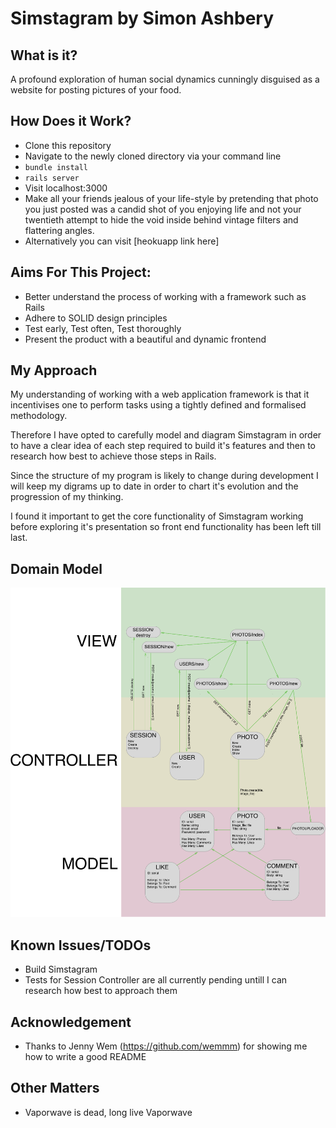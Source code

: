 # Simstagram by Simon Ashbery
## What is it?

A profound exploration of human social dynamics cunningly disguised as a website for posting pictures of your food.

## How Does it Work?

- Clone this repository
- Navigate to the newly cloned directory via your command line
- ```bundle install```
- ```rails server```
- Visit localhost:3000
- Make all your friends jealous of your life-style by pretending that photo you just posted was a candid shot of you enjoying life and not your twentieth attempt to hide the void inside behind vintage filters and flattering angles.
- Alternatively you can visit [heokuapp link here]


## Aims For This Project:

- Better understand the process of working with a framework such as Rails
- Adhere to SOLID design principles
- Test early, Test often, Test thoroughly
- Present the product with a beautiful and dynamic frontend


## My Approach

My understanding of working with a web application framework is that it incentivises one to perform tasks using a tightly defined and formalised methodology.

Therefore I have opted to carefully model and diagram Simstagram in order to have a clear idea of each step required to build it's features and then to research how best to achieve those steps in Rails.

Since the structure of my program is likely to change during development I will keep my digrams up to date in order to chart it's evolution and the progression of my thinking.

I found it important to get the core functionality of Simstagram working before exploring it's presentation so front end functionality has been left till last. 

## Domain Model

![Domain Model](https://github.com/SiAshbery/simstagram/blob/master/Images/Simstagram_Data_Model.png)

## Known Issues/TODOs

- Build Simstagram
- Tests for Session Controller are all currently pending untill I can      research how best to approach them

## Acknowledgement
- Thanks to Jenny Wem (https://github.com/wemmm) for showing me how to write a good README

## Other Matters

- Vaporwave is dead, long live Vaporwave
